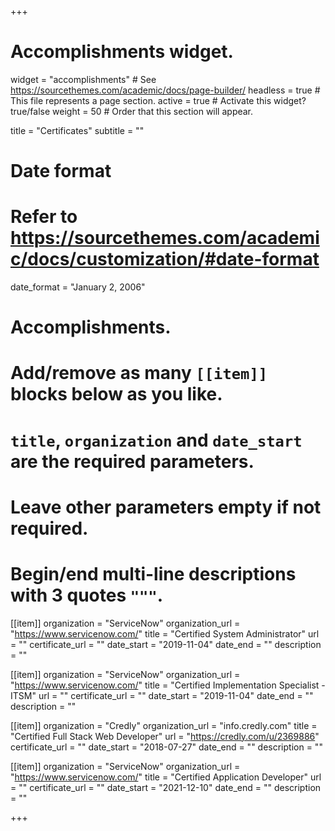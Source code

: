 +++
# Accomplishments widget.
widget = "accomplishments"  # See https://sourcethemes.com/academic/docs/page-builder/
headless = true  # This file represents a page section.
active = true  # Activate this widget? true/false
weight = 50  # Order that this section will appear.

title = "Certificates"
subtitle = ""

# Date format
#   Refer to https://sourcethemes.com/academic/docs/customization/#date-format
date_format = "January 2, 2006"

# Accomplishments.
#   Add/remove as many `[[item]]` blocks below as you like.
#   `title`, `organization` and `date_start` are the required parameters.
#   Leave other parameters empty if not required.
#   Begin/end multi-line descriptions with 3 quotes `"""`.


  
[[item]]
  organization = "ServiceNow"
  organization_url = "https://www.servicenow.com/"
  title = "Certified System Administrator"
  url = ""
  certificate_url = ""
  date_start = "2019-11-04"
  date_end = ""
  description = ""



[[item]]
  organization = "ServiceNow"
  organization_url = "https://www.servicenow.com/"
  title = "Certified Implementation Specialist - ITSM"
  url = ""
  certificate_url = ""
  date_start = "2019-11-04"
  date_end = ""
  description = ""


[[item]]
  organization = "Credly"
  organization_url = "info.credly.com"
  title = "Certified Full Stack Web Developer"
  url = "https://credly.com/u/2369886"
  certificate_url = ""
  date_start = "2018-07-27"
  date_end = ""
  description = ""


[[item]]
  organization = "ServiceNow"
  organization_url = "https://www.servicenow.com/"
  title = "Certified Application Developer"
  url = ""
  certificate_url = ""
  date_start = "2021-12-10"
  date_end = ""
  description = ""




+++